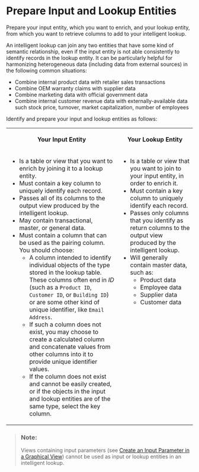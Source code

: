 <!-- loio1fc32b552d144ee6b504bd290be443c3 -->

# Prepare Input and Lookup Entities

Prepare your input entity, which you want to enrich, and your lookup entity, from which you want to retrieve columns to add to your intelligent lookup.

An intelligent lookup can join any two entities that have some kind of semantic relationship, even if the input entity is not able consistently to identify records in the lookup entity. It can be particularly helpful for harmonizing heterogeneous data \(including data from external sources\) in the following common situations:

-   Combine internal product data with retailer sales transactions
-   Combine OEM warranty claims with supplier data
-   Combine marketing data with official government data
-   Combine internal customer revenue data with externally-available data such stock price, turnover, market capitalization, number of employees

Identify and prepare your input and lookup entities as follows:


<table>
<tr>
<th valign="top">

Your Input Entity

</th>
<th valign="top">

Your Lookup Entity

</th>
</tr>
<tr>
<td valign="top">

-   Is a table or view that you want to enrich by joining it to a lookup entity.
-   Must contain a key column to uniquely identify each record.
-   Passes all of its columns to the output view produced by the intelligent lookup.
-   May contain transactional, master, or general data.
-   Must contain a column that can be used as the pairing column. You should choose:
    -   A column intended to identify individual objects of the type stored in the lookup table. These columns often end in *ID* \(such as a `Product ID`, `Customer ID`, or `Building ID`\) or are some other kind of unique identifier, like `Email Address`.
    -   If such a column does not exist, you may choose to create a calculated column and concatenate values from other columns into it to provide unique identifier values.
    -   If the column does not exist and cannot be easily created, or if the objects in the input and lookup entities are of the same type, select the key column.




</td>
<td valign="top">

-   Is a table or view that you want to join to your input entity, in order to enrich it.
-   Must contain a key column to uniquely identify each record.
-   Passes only columns that you identify as return columns to the output view produced by the intelligent lookup.
-   Will generally contain master data, such as:
    -   Product data
    -   Employee data
    -   Supplier data
    -   Customer data




</td>
</tr>
</table>

> ### Note:  
> Views containing input parameters \(see [Create an Input Parameter in a Graphical View](create-an-input-parameter-in-a-graphical-view-53fa99a.md)\) cannot be used as input or lookup entities in an intelligent lookup.


